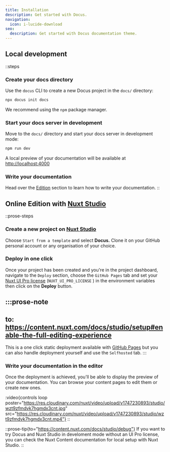```yaml
---
title: Installation
description: Get started with Docus.
navigation:
  icon: i-lucide-download
seo:
  description: Get started with Docus documentation theme.
---
```


## Local development

::steps
### Create your docs directory

Use the `docus` CLI to create a new Docus project in the `docs/` directory:

```bash [Terminal]
npx docus init docs
```

We recommend using the `npm` package manager.

### Start your docs server in development

Move to the `docs/` directory and start your docs server in development mode:

```bash [Terminal]
npm run dev
```

A local preview of your documentation will be available at <http://localhost:4000>

### Write your documentation

Head over the [Edition](/concepts/edition) section to learn how to write your documentation.
::

## Online Edition with [Nuxt Studio](https://content.nuxt.com/studio)

::prose-steps
### Create a new project on [Nuxt Studio](https://nuxt.studio)

Choose `Start from a template` and select **Docus.** Clone it on your GitHub personal account or any organisation of your choice.

### Deploy in one click

Once your project has been created and you're in the project dashboard, navigate to the `Deploy` section, choose the `GitHub Pages` tab and set your [Nuxt UI Pro license](https://ui.nuxt.com/pro/pricing) (`NUXT_UI_PRO_LICENSE` ) in the environment variables then click on the **Deploy** button.

  :::prose-note
  ---
  to: https://content.nuxt.com/docs/studio/setup#enable-the-full-editing-experience
  ---
  This is a one click static deployment available with [GitHub Pages](https://docs.github.com/en/pages/getting-started-with-github-pages/creating-a-github-pages-site) but you can also handle deployment yourself and use the `Selfhosted` tab.
  :::

### Write your documentation in the editor

Once the deployment is achieved, you'll be able to display the preview of your documentation. You can browse your content pages to edit them or create new ones.

:video{controls loop poster="https://res.cloudinary.com/nuxt/video/upload/v1747230893/studio/wzt9zfmdvk7hgmdx3cnt.jpg" src="https://res.cloudinary.com/nuxt/video/upload/v1747230893/studio/wzt9zfmdvk7hgmdx3cnt.mp4"}
::

::prose-tip{to="https://content.nuxt.com/docs/studio/debug"}
If you want to try Docus and Nuxt Studio in develoment mode without an UI Pro license, you can check the Nuxt Content documentation for local setup with Nuxt Studio.
::
